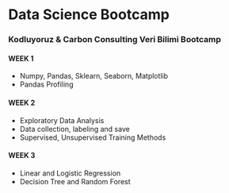 # Data Science Bootcamp
### Kodluyoruz &amp; Carbon Consulting Veri Bilimi Bootcamp

#### WEEK 1

- Numpy, Pandas, Sklearn, Seaborn, Matplotlib
- Pandas Profiling


#### WEEK 2

- Exploratory Data Analysis
- Data collection, labeling and save
- Supervised, Unsupervised Training Methods

#### WEEK 3 

- Linear and Logistic Regression
- Decision Tree and Random Forest

